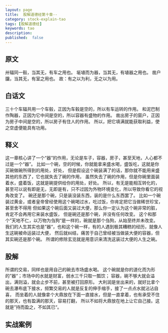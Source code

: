 ```yaml
---
layout: page
title:  股解道德经第十章--
category: stock-explain-tao
tags: [股解道德经]
keywords: tao
description:
published:  false
---
```


## 原文
卅辐同一毂，当其无，有车之用也。
埏埴而为器，当其无，有埴器之用也。
凿户牖，当其无，有室之用也。
故：有之以为利，无之以为用。

## 白话文
三十个车辐共用一个车毂，正因为车毂是空的，所以有车运转的作用。
和泥巴制作陶器，正因为它中间是空的，所以容器有盛物的作用。
凿出房子的窗户，正因为房子中间是空的，所以房子有住人的作用。
所以，把它填满就能获取利益，使之空虚便能具有功用。
## 释义
这一章核心讲了一个“器”的作用，无论是车子，容器，房子，甚至天地，人心都不过是一个“器”。
比如一个碗，空的时候，你就能拿来盛水喝，盛饭吃，这就是你买碗做碗所得到的用处，好处，
但是假设这个碗装满了的话，那你就不能用来盛其他的东西了，它也就失去了碗的作用，
虽然失去了碗的作用，但是你碗里面装着水，盛着饭，这就是碗提供给你的用处，好处。
所以，有无是能相互转化的，甚至可以说有即是无，无即是有，只不过因为外物环境变化，所以导致你看它的视角改变了。
碗还是那个碗，只是装没装东西，装的是什么东西罢了。
比如一个碗装过黄金，或者皇帝曾经使用这个碗喝过水，吃过饭，你肯定把它当做稀世珍宝，甚至舍不得用
但如果这个碗后面又装过大便，那么你一定认为这个碗非常的脏，肯定不会再用它来装水盛饭，
但是碗还是那个碗，并没有任何改变。
这个和那个”天地不仁，以万物为刍狗“是一样的，碗就是那个刍狗，从始至终并未改变。
我们的人生其实也是”器“，也和这个碗一样，有的人遇到极其糟糕的经历，就像人生这碗被命运装过大便，
然后就纠结，痛苦于自己曾经被当做装大便的容器，但其实碗还是那个碗。
所谓的修除玄览就是用意识来清洗这装过大便的人生之碗。
## 股解
所谓的交易，同样也是用自己的碗去市场盛水喝。
这个碗就是你的道化而为形的”器“；市场中的水就是财富，弱水三千只取一瓢饮；
容器，碗不够大就会溢出，满则溢，就会止步不前，甚至被打回原形。
大利润是坐出来的，就好比拿个碗去瀑布底下接水，频繁交易的人就是反复的伸手缩手，接了一点点水就沾沾自喜，
而坐着的人就像拿个大鼎放在下面一直接水，但是一直拿着，也有承受不住的那天，也有盈满的那天，容易打翻，
所以不如将大鼎放在地上让它自己接。这就是”持而盈之，不如其已“。

## 实战案例














